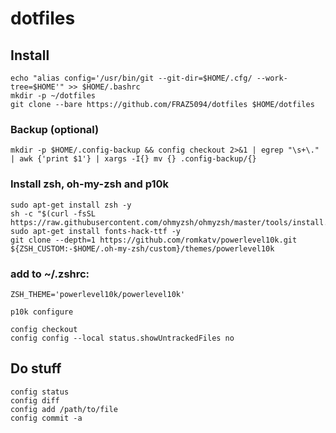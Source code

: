 # dotfiles
## Install
```
echo "alias config='/usr/bin/git --git-dir=$HOME/.cfg/ --work-tree=$HOME'" >> $HOME/.bashrc
mkdir -p ~/dotfiles
git clone --bare https://github.com/FRAZ5094/dotfiles $HOME/dotfiles
```
### Backup (optional)
```
mkdir -p $HOME/.config-backup && config checkout 2>&1 | egrep "\s+\." | awk {'print $1'} | xargs -I{} mv {} .config-backup/{}
```
### Install zsh, oh-my-zsh and p10k
```
sudo apt-get install zsh -y
sh -c "$(curl -fsSL https://raw.githubusercontent.com/ohmyzsh/ohmyzsh/master/tools/install.sh)"
sudo apt-get install fonts-hack-ttf -y
git clone --depth=1 https://github.com/romkatv/powerlevel10k.git ${ZSH_CUSTOM:-$HOME/.oh-my-zsh/custom}/themes/powerlevel10k
```
### add to ~/.zshrc:
```
ZSH_THEME='powerlevel10k/powerlevel10k'
```
```
p10k configure
```
```
config checkout
config config --local status.showUntrackedFiles no
```

## Do stuff
```
config status
config diff
config add /path/to/file
config commit -a
```

